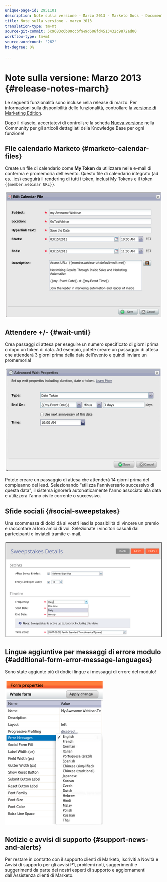 ```yaml
---
unique-page-id: 2951101
description: Note sulla versione - Marzo 2013 - Marketo Docs - Documentazione prodotto
title: Note sulla versione - marzo 2013
translation-type: tm+mt
source-git-commit: 5c9683c6b00ccbf9e9d606fd4513432c9872ad00
workflow-type: tm+mt
source-wordcount: '262'
ht-degree: 0%

---
```



# Note sulla versione: Marzo 2013 {#release-notes-march}

Le seguenti funzionalità sono incluse nella release di marzo. Per informazioni sulla disponibilità delle funzionalità, controllare la [versione di Marketing Edition](http://docs.marketo.com/display/docs/assets/pricing.php).

Dopo il rilascio, accertatevi di controllare la scheda [Nuova versione](release-notes-december-2013.md) nella Community per gli articoli dettagliati della Knowledge Base per ogni funzione!

## File calendario Marketo {#marketo-calendar-files}

Create un file di calendario come **My Token** da utilizzare nelle e-mail di conferma e promemoria dell&#39;evento. Questo file di calendario integrato (ad es. .ics) eseguirà il rendering di tutti i token, inclusi My Tokens e il token `{{member.webinar URL}}`.

![](assets/image2014-9-22-15-3a35-3a24.png)

## Attendere +/- {#wait-until}

Crea passaggi di attesa per eseguire un numero specificato di giorni prima o dopo un token di data. Ad esempio, potete creare un passaggio di attesa che attenderà 3 giorni prima della data dell’evento e quindi inviare un promemoria!

![](assets/image2014-9-22-15-3a35-3a44.png)

Potete creare un passaggio di attesa che attenderà 14 giorni prima del compleanno del lead. Selezionando &quot;utilizza l&#39;anniversario successivo di questa data&quot;, il sistema ignorerà automaticamente l&#39;anno associato alla data e utilizzerà l&#39;anno civile corrente o successivo.

## Sfide sociali {#social-sweepstakes}

Una scommessa di dolci dà ai vostri lead la possibilità di vincere un premio e raccontare ai loro amici di voi. Selezionate i vincitori casuali dai partecipanti e inviateli tramite e-mail.

![](assets/image2014-9-22-15-3a36-3a55.png)

## Lingue aggiuntive per messaggi di errore modulo {#additional-form-error-message-languages}

Sono state aggiunte più di dodici lingue ai messaggi di errore del modulo!

![](assets/image2014-9-22-15-3a37-3a25.png)

## Notizie e avvisi di supporto {#support-news-and-alerts}

Per restare in contatto con il supporto clienti di Marketo, iscriviti a Novità e Avvisi di supporto per gli avvisi P1, problemi noti, suggerimenti e suggerimenti da parte dei nostri esperti di supporto e aggiornamenti dall&#39;Assistenza clienti di Marketo.
